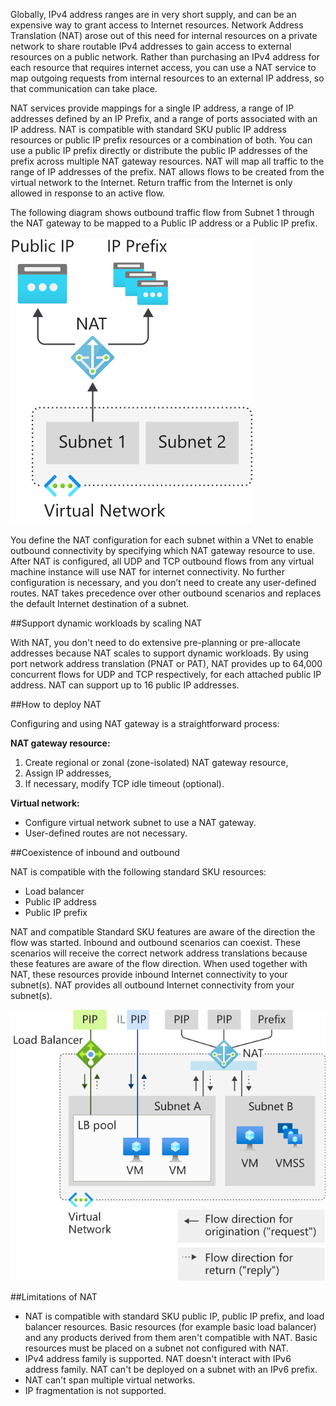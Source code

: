 Globally, IPv4 address ranges are in very short supply, and can be an expensive way to grant access to Internet resources. Network Address Translation (NAT) arose out of this need for internal resources on a private network to share routable IPv4 addresses to gain access to external resources on a public network. Rather than purchasing an IPv4 address for each resource that requires internet access, you can use a NAT service to map outgoing requests from internal resources to an external IP address, so that communication can take place. 

NAT services provide mappings for a single IP address, a range of IP addresses defined by an IP Prefix, and a range of ports associated with an IP address. NAT is compatible with standard SKU public IP address resources or public IP prefix resources or a combination of both. You can use a public IP prefix directly or distribute the public IP addresses of the prefix across multiple NAT gateway resources. NAT will map all traffic to the range of IP addresses of the prefix. NAT allows flows to be created from the virtual network to the Internet. Return traffic from the Internet is only allowed in response to an active flow.

The following diagram shows outbound traffic flow from Subnet 1 through the NAT gateway to be mapped to a Public IP address or a Public IP prefix.

![NAT-flow-map](../media/NAT-flow-map.png)

You define the NAT configuration for each subnet within a VNet to enable outbound connectivity by specifying which NAT gateway resource to use. After NAT is configured, all UDP and TCP outbound flows from any virtual machine instance will use NAT for internet connectivity. No further configuration is necessary, and you don’t need to create any user-defined routes. NAT takes precedence over other outbound scenarios and replaces the default Internet destination of a subnet.

##Support dynamic workloads by scaling NAT

With NAT, you don't need to do extensive pre-planning or pre-allocate addresses because NAT scales to support dynamic workloads. By using port network address translation (PNAT or PAT), NAT provides up to 64,000 concurrent flows for UDP and TCP respectively, for each attached public IP address. NAT can support up to 16 public IP addresses.

##How to deploy NAT

Configuring and using NAT gateway is a straightforward process:

**NAT gateway resource:**

1.	Create regional or zonal (zone-isolated) NAT gateway resource,
1.	Assign IP addresses,
1.	If necessary, modify TCP idle timeout (optional). 

**Virtual network:**

-	Configure virtual network subnet to use a NAT gateway.
-	User-defined routes are not necessary.

##Coexistence of inbound and outbound

NAT is compatible with the following standard SKU resources:
-	Load balancer
-	Public IP address
-	Public IP prefix

NAT and compatible Standard SKU features are aware of the direction the flow was started. Inbound and outbound scenarios can coexist. These scenarios will receive the correct network address translations because these features are aware of the flow direction. When used together with NAT, these resources provide inbound Internet connectivity to your subnet(s). NAT provides all outbound Internet connectivity from your subnet(s).

![NAT-flow-direction-inbound-and-outbound](../media/NAT-flow-direction-inbound-and-outbound.png)

##Limitations of NAT
-	NAT is compatible with standard SKU public IP, public IP prefix, and load balancer resources. Basic resources (for example basic load balancer) and any products derived from them aren't compatible with NAT. Basic resources must be placed on a subnet not configured with NAT.
-	IPv4 address family is supported. NAT doesn't interact with IPv6 address family. NAT can't be deployed on a subnet with an IPv6 prefix.
-	NAT can't span multiple virtual networks.
-	IP fragmentation is not supported.
